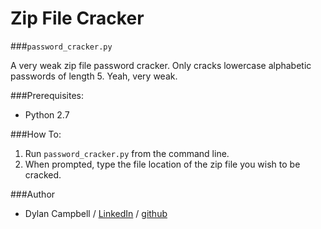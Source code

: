 # Zip File Cracker
###`password_cracker.py`

A very weak zip file password cracker. Only cracks lowercase alphabetic passwords of length 5. Yeah, very weak.

###Prerequisites:

* Python 2.7

###How To:
1. Run `password_cracker.py` from the command line.
2. When prompted, type the file location of the zip file you wish to be cracked.

###Author
* Dylan Campbell / [LinkedIn](www.linkedin.com/in/dylancharlescampbell) / [github](http://github.com/dcc023)

